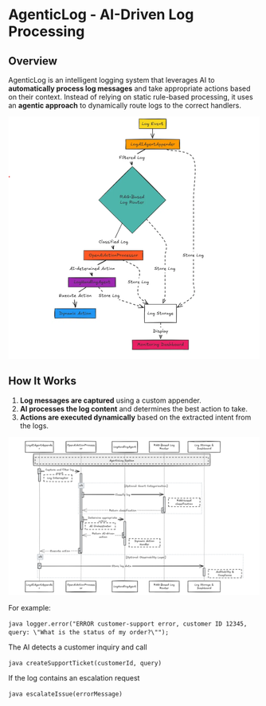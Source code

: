 # **AgenticLog - AI-Driven Log Processing**

## **Overview**
AgenticLog is an intelligent logging system that leverages AI to **automatically process log messages** and take appropriate actions based on their context. Instead of relying on static rule-based processing, it uses an **agentic approach** to dynamically route logs to the correct handlers.

<img src="logs2.png" alt="Build Logs"></img>
## **How It Works**
1. **Log messages are captured** using a custom appender.
2. **AI processes the log content** and determines the best action to take.
3. **Actions are executed dynamically** based on the extracted intent from the logs.

<img src="logs1.png" alt="Build Logs"></img>

For example:

```java logger.error("ERROR customer-support error, customer ID 12345, query: \"What is the status of my order?\""); ```

The AI detects a customer inquiry and call

```java createSupportTicket(customerId, query) ```

If the log contains an escalation request

```java escalateIssue(errorMessage) ```